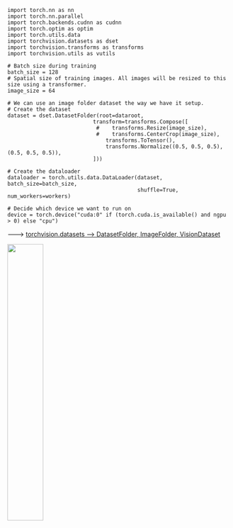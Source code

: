 ```import torch
import torch.nn as nn
import torch.nn.parallel
import torch.backends.cudnn as cudnn
import torch.optim as optim
import torch.utils.data
import torchvision.datasets as dset
import torchvision.transforms as transforms
import torchvision.utils as vutils

# Batch size during training
batch_size = 128
# Spatial size of training images. All images will be resized to this size using a transformer.
image_size = 64

# We can use an image folder dataset the way we have it setup.
# Create the dataset
dataset = dset.DatasetFolder(root=dataroot,
                           transform=transforms.Compose([
                            #    transforms.Resize(image_size),
                            #    transforms.CenterCrop(image_size),
                               transforms.ToTensor(),
                               transforms.Normalize((0.5, 0.5, 0.5), (0.5, 0.5, 0.5)),
                           ]))

# Create the dataloader
dataloader = torch.utils.data.DataLoader(dataset, batch_size=batch_size,
                                         shuffle=True, num_workers=workers)

# Decide which device we want to run on
device = torch.device("cuda:0" if (torch.cuda.is_available() and ngpu > 0) else "cpu")
```

---> [torchvision.datasets --> DatasetFolder, ImageFolder, VisionDataset](https://pytorch.org/vision/stable/datasets.html)

<img src="https://github.com/Hyeseong0317/CT_Segmentation/blob/main/images/torchvisiondatasets.PNG" width="40%">
